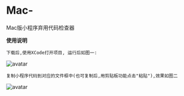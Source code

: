 # Mac-
Mac版小程序弃用代码检查器

**使用说明**
	
	下载后,使用XCode打开项目, 运行后如图一:
![avatar](https://ws4.sinaimg.cn/large/006tNc79gy1fpc3ge9ui7j30ro0r03zs.jpg)

	复制小程序代码到对应的文件框中(也可复制后,用剪贴板功能点击"粘贴"),效果如图二
![avatar](https://ws3.sinaimg.cn/large/006tNc79gy1fpc418sa86j31kw0hp7hj.jpg)


